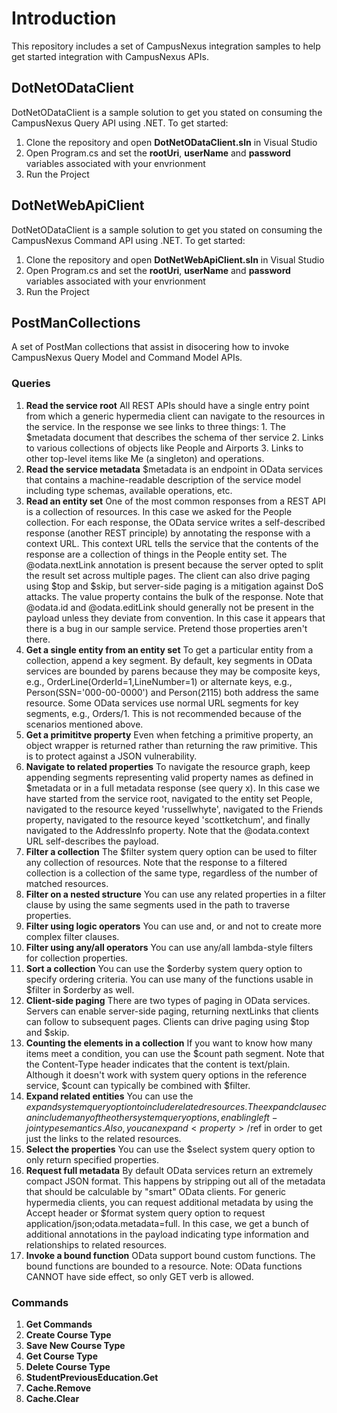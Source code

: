 # Introduction
This repository includes a set of CampusNexus integration samples to help get started integration with CampusNexus APIs.

## DotNetODataClient
DotNetODataClient is a sample solution to get you stated on consuming the CampusNexus Query API using .NET.
To get started:
1. Clone the repository and open **DotNetODataClient.sln** in Visual Studio
2. Open Program.cs and set the **rootUri**, **userName** and **password** variables associated with your envrionment
3. Run the Project

## DotNetWebApiClient
DotNetODataClient is a sample solution to get you stated on consuming the CampusNexus Command API using .NET.
To get started:
1. Clone the repository and open **DotNetWebApiClient.sln** in Visual Studio
2. Open Program.cs and set the **rootUri**, **userName** and **password** variables associated with your envrionment
3. Run the Project

## PostManCollections
A set of PostMan collections that assist in disocering how to invoke CampusNexus Query Model and Command Model APIs.

### Queries
1. **Read the service root**
All REST APIs should have a single entry point from which a generic hypermedia client can navigate to the resources in the service. In the response we see links to three things: 1. The $metadata document that describes the schema of ther service 2. Links to various collections of objects like People and Airports 3. Links to other top-level items like Me (a singleton) and operations.
2. **Read the service metadata**
$metadata is an endpoint in OData services that contains a machine-readable description of the service model including type schemas, available operations, etc.
3. **Read an entity set**
One of the most common responses from a REST API is a collection of resources. In this case we asked for the People collection. For each response, the OData service writes a self-described response (another REST principle) by annotating the response with a context URL. This context URL tells the service that the contents of the response are a collection of things in the People entity set. The @odata.nextLink annotation is present because the server opted to split the result set across multiple pages. The client can also drive paging using $top and $skip, but server-side paging is a mitigation against DoS attacks. The value property contains the bulk of the response. Note that @odata.id and @odata.editLink should generally not be present in the payload unless they deviate from convention. In this case it appears that there is a bug in our sample service. Pretend those properties aren't there.
4. **Get a single entity from an entity set**
To get a particular entity from a collection, append a key segment. By default, key segments in OData services are bounded by parens because they may be composite keys, e.g., OrderLine(OrderId=1,LineNumber=1) or alternate keys, e.g., Person(SSN='000-00-0000') and Person(2115) both address the same resource. Some OData services use normal URL segments for key segments, e.g., Orders/1. This is not recommended because of the scenarios mentioned above.
5. **Get a primititve property**
Even when fetching a primitive property, an object wrapper is returned rather than returning the raw primitive. This is to protect against a JSON vulnerability.
6. **Navigate to related properties**
To navigate the resource graph, keep appending segments representing valid property names as defined in $metadata or in a full metadata response (see query x). In this case we have started from the service root, navigated to the entity set People, navigated to the resource keyed 'russellwhyte', navigated to the Friends property, navigated to the resource keyed 'scottketchum', and finally navigated to the AddressInfo property. Note that the @odata.context URL self-describes the payload.
7. **Filter a collection**
The $filter system query option can be used to filter any collection of resources. Note that the response to a filtered collection is a collection of the same type, regardless of the number of matched resources.
8. **Filter on a nested structure**
You can use any related properties in a filter clause by using the same segments used in the path to traverse properties.
9. **Filter using logic operators**
You can use and, or and not to create more complex filter clauses.
10. **Filter using any/all operators**
You can use any/all lambda-style filters for collection properties.
11. **Sort a collection**
You can use the $orderby system query option to specify ordering criteria. You can use many of the functions usable in $filter in $orderby as well.
12. **Client-side paging**
There are two types of paging in OData services. Servers can enable server-side paging, returning nextLinks that clients can follow to subsequent pages. Clients can drive paging using $top and $skip.
13. **Counting the elements in a collection**
If you want to know how many items meet a condition, you can use the $count path segment. Note that the Content-Type header indicates that the content is text/plain. Although it doesn't work with system query options in the reference service, $count can typically be combined with $filter.
14. **Expand related entities**
You can use the $expand system query option to include related resources. The expand clause can include many of the other system query options, enabling left-join type semantics. Also, you can expand <property>/$ref in order to get just the links to the related resources.
15. **Select the properties**
You can use the $select system query option to only return specified properties.
16. **Request full metadata**
By default OData services return an extremely compact JSON format. This happens by stripping out all of the metadata that should be calculable by "smart" OData clients. For generic hypermedia clients, you can request additional metadata by using the Accept header or $format system query option to request application/json;odata.metadata=full. In this case, we get a bunch of additional annotations in the payload indicating type information and relationships to related resources.
17. **Invoke a bound function**
  OData support bound custom functions. The bound functions are bounded to a resource. Note: OData functions CANNOT have side effect, so only GET verb is allowed.
### Commands
1. **Get Commands**
2. **Create Course Type**
3. **Save New Course Type**
4. **Get Course Type**
5. **Delete Course Type**
6. **StudentPreviousEducation.Get**
7. **Cache.Remove**
8. **Cache.Clear**
